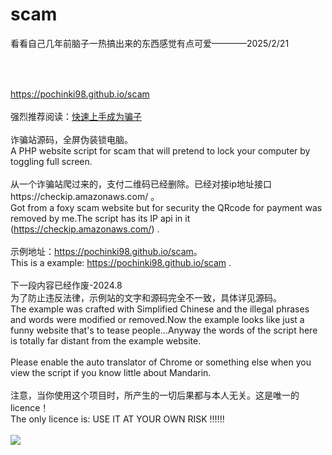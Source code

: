 # scam
看看自己几年前脑子一热搞出来的东西感觉有点可爱————2025/2/21
##
<br><br>
https://pochinki98.github.io/scam
<br><br>
强烈推荐阅读：<a href='quickstart.md'>快速上手成为骗子</a>
<br>
<br>
诈骗站源码，全屏伪装锁电脑。 <br>A PHP website script for scam that will pretend to lock your computer by toggling full screen.
<br>
<br>
从一个诈骗站爬过来的，支付二维码已经删除。已经对接ip地址接口https://checkip.amazonaws.com/ 。<br>Got from a foxy scam website but for security the QRcode for payment was removed by me.The script has its IP api in it (https://checkip.amazonaws.com/) .
<br>
<br>
示例地址：https://pochinki98.github.io/scam</a>。<br>This is a example: https://pochinki98.github.io/scam .
<br>
<br>
下一段内容已经作废-2024.8
<br>
为了防止违反法律，示例站的文字和源码完全不一致，具体详见源码。<br>The example was crafted with Simplified Chinese and the illegal phrases and words were modified or removed.Now the example looks like just a funny website that's to tease people...Anyway the words of the script here is totally far distant from the example website.
<br>
<br>
Please enable the auto translator of Chrome or something else when you view the script if you know little about Mandarin.
<br>
<br>
注意，当你使用这个项目时，所产生的一切后果都与本人无关。这是唯一的licence！<br>The only licence is: USE IT AT YOUR OWN RISK !!!!!!
<br><br><img src='https://ygwiki.eu.org/lib/tpl/dokuwiki/images/logo.png'>
